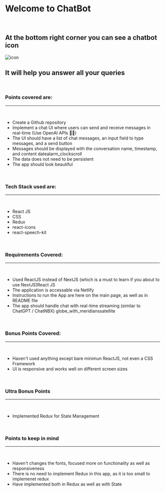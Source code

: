 # Welcome to ChatBot

<br>

## At the bottom right corner you can see a chatbot icon

<img
            src="https://img.icons8.com/stickers/100/null/chatbot.png"
            alt="icon"
          />

## It will help you answer all your queries

<br>

### Points covered are:

---

<br>

- Create a Github repository
- Implement a chat UI where users can send and receive messages in real-time (Use OpenAI APIs 🤖🔐)
- The UI should have a list of chat messages, an input field to type messages, and a send button
- Messages should be displayed with the conversation name, timestamp, and content datealarm_clockscroll
- The data does not need to be persistent
- The app should look beautiful

<br>

### Tech Stack used are:

---

<br>

- React JS
- CSS
- Redux
- react-icons
- react-speech-kit

<br>

### Requirements Covered:

---

<br>

- Used ReactJS instead of NextJS (which is a must to learn if you about to use NextJS)React JS
- The application is accessable via Netlify
- Instructions to run the App are here on the main page, as well as in README file
- The app should handle chat with real-time streaming (similar to ChatGPT / ChatNBX) globe_with_meridianssatellite

<br>

### Bonus Points Covered:

---

<br>

- Haven't used anything except bare minimun ReactJS, not even a CSS Framework
- UI is responsive and works well on different screen sizes

<br>

### Ultra Bonus Points

---

<br>

- Implemented Redux for State Management

<br/>

### Points to keep in mind

---

<br>

- Haven't changes the fonts, focused more on functionality as well as responsiveness
- There is no need to implement Redux in this app, as it is too small to implemenet redux
- Have implemented both in Redux as well as with State
